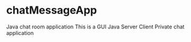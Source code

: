 # chatMessageApp
Java chat room application
This is a GUI Java Server Client Private chat application
